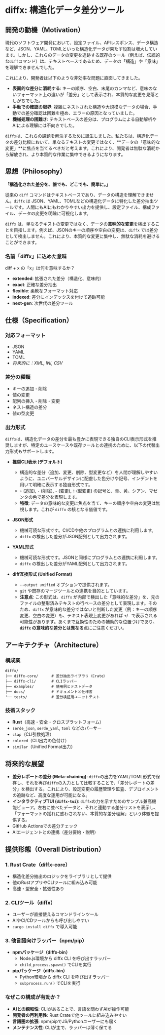 # diffx: 構造化データ差分ツール

## 開発の動機（Motivation）

現代のソフトウェア開発において、設定ファイル、APIレスポンス、データ構造など、JSON、YAML、TOMLといった構造化データが果たす役割は増大しています。しかし、これらのデータの変更を追跡する既存のツール（例えば、伝統的な`diff`コマンド）は、テキストベースであるため、データの「構造」や「意味」を理解できませんでした。

これにより、開発者は以下のような非効率な問題に直面してきました。

*   **表面的な差分に消耗する**: キーの順序、空白、末尾のカンマなど、意味のないフォーマット上の違いが「差分」として表示され、本質的な変更を見落としがちでした。
*   **手動での確認の限界**: 複雑にネストされた構造や大規模なデータの場合、手動での差分確認は困難を極め、エラーの原因となっていました。
*   **機械処理の困難さ**: テキストベースの差分は、プログラムによる自動解析やAIによる理解には不向きでした。

`diffx`は、これらの課題を解決するために誕生しました。私たちは、構造化データの差分比較において、単なるテキストの変更ではなく、**データの「意味的な変更」**に焦点を当てるべきだと考えます。これにより、開発者は無駄な消耗から解放され、より本質的な作業に集中できるようになります。

## 思想（Philosophy）

**「構造化された差分を、誰でも、どこでも、簡単に。」**

従来の `diff` コマンドはテキストベースであり、データの構造を理解できません。`diffx` は JSON、YAML、TOMLなどの構造化データに特化した差分抽出ツールです。人間にもAIにもわかりやすい出力を提供し、設定ファイル、構成ファイル、データの変更を明確に可視化します。

`diffx` は、単なるテキストの変更ではなく、データの**意味的な変更**を検出することを目指します。例えば、JSONのキーの順序や空白の変更は、`diffx` では差分として検出しません。これにより、本質的な変更に集中し、無駄な消耗を避けることができます。

### 名前「diffx」に込めた意味
diff + x の「x」は何を意味するか？

*   **extended**: 拡張された差分（構造化、意味的）
*   **exact**: 正確な差分抽出
*   **flexible**: 柔軟なフォーマット対応
*   **indexed**: 差分にインデックスを付けて追跡可能
*   **next-gen**: 次世代の差分ツール

## 仕様（Specification）

### 対応フォーマット
- JSON
- YAML
- TOML
- *将来的に：XML, INI, CSV*

### 差分の種類
- キーの追加・削除
- 値の変更
- 配列の挿入・削除・変更
- ネスト構造の差分
- 値の型変更

### 出力形式
`diffx`は、構造化データの差分を最も豊かに表現できる独自のCLI表示形式を推奨しますが、特定のユースケースや既存ツールとの連携のために、以下の代替出力形式もサポートします。

- **推奨CLI表示 (デフォルト)**
    *   構造的な差分（追加、変更、削除、型変更など）を人間が理解しやすいように、ユニバーサルデザインに配慮した色分けや記号、インデントを用いて明確に表示する独自形式です。
    *   `+` (追加), `-` (削除), `~` (変更), `!` (型変更) の記号と、青、黄、シアン、マゼンタの色で差分を表現します。
    *   **特徴**: データの意味的な変更に焦点を当て、キーの順序や空白の変更は無視します。これが `diffx` の核となる価値です。

- **JSON形式**
    *   機械可読な形式です。CI/CDや他のプログラムとの連携に利用します。
    *   `diffx` の検出した差分がJSON配列として出力されます。

- **YAML形式**
    *   機械可読な形式です。JSONと同様にプログラムとの連携に利用します。
    *   `diffx` の検出した差分がYAML配列として出力されます。

- **diff互換形式 (Unified Format)**
    *   `--output unified` オプションで提供されます。
    *   `git` や既存のマージツールとの連携を目的としています。
    *   **注意点**: この形式は、`diffx` が内部で検出した「意味的な差分」を、元のファイルの整形済みテキストの行ベースの差分として表現します。そのため、`diffx` が意味的な差分ではないと判断した変更（例：キーの順序変更、空白の変更）も、テキスト表現上変更があれば `+`/`-` で表示される可能性があります。あくまで互換性のための補助的な位置づけであり、**`diffx` の意味的な差分とは異なる**点にご注意ください。

## アーキテクチャ（Architecture）

### 構成案
```
diffx/
├── diffx-core/      # 差分抽出ライブラリ（Crate）
├── diffx-cli/       # CLIラッパー
├── examples/        # 使用例とテストデータ
├── docs/            # ドキュメントと仕様書
└── tests/           # 差分検証用ユニットテスト
```

### 技術スタック
- **Rust**（高速・安全・クロスプラットフォーム）
- `serde_json`, `serde_yaml`, `toml` などのパーサー
- `clap`（CLI引数処理）
- `colored`（CLI出力の色付け）
- `similar`（Unified Format出力）

## 将来的な展望
- **差分レポートの差分 (Meta-chaining)**: `diffx`の出力をYAML/TOML形式で保存し、それを再び`diffx`の入力として比較することで、「差分レポートの差分」を検出する。これにより、設定変更の履歴管理や監査、デプロイメントの追跡など、高度な運用が可能になる。
- **インタラクティブTUI (`diffx-tui`)**: `diffx`の力を示すためのサンプル兼高機能ビューア。左右に並べたデータと、それと連動する差分リストを表示し、「フォーマットの揺れに惑わされない、本質的な差分理解」という体験を提供する。
- GitHub Actionsでの差分チェック
- AIエージェントとの連携（差分要約・説明）

## 提供形態（Overall Distribution）

### 1. Rust Crate（diffx-core）
- 構造化差分抽出のロジックをライブラリとして提供
- 他のRustアプリやCLIツールに組み込み可能
- 高速・型安全・拡張性あり

### 2. CLIツール（diffx）
- ユーザーが直接使えるコマンドラインツール
- AIやCI/CDツールからも呼び出しやすい
- `cargo install diffx` で導入可能

### 3. 他言語向けラッパー（npm/pip）
- **npmパッケージ（diffx-bin）**
  - Node.js環境から diffx CLI を呼び出すラッパー
  - `child_process.spawn()` でCLIを実行
- **pipパッケージ（diffx-bin）**
  - Python環境から diffx CLI を呼び出すラッパー
  - `subprocess.run()` でCLIを実行

### なぜこの構成が有効か？
- **AIとの親和性**: CLIがあることで、言語を問わずAIが操作可能
- **開発者の再利用性**: Rust Crateで他ツールに組み込みやすい
- **言語圏の拡張**: npm/pipでJS/Pythonユーザーにも届く
- **メンテナンス性**: CLIが主で、ラッパーは薄く保てる
